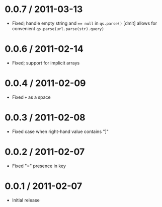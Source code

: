 
0.0.7 / 2011-03-13 
==================

  * Fixed; handle empty string and `== null` in `qs.parse()` [dmit]
    allows for convenient `qs.parse(url.parse(str).query)`

0.0.6 / 2011-02-14 
==================

  * Fixed; support for implicit arrays

0.0.4 / 2011-02-09 
==================

  * Fixed `+` as a space

0.0.3 / 2011-02-08 
==================

  * Fixed case when right-hand value contains "]"

0.0.2 / 2011-02-07 
==================

  * Fixed "=" presence in key

0.0.1 / 2011-02-07 
==================

  * Initial release